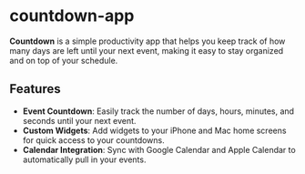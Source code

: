 # countdown-app

**Countdown** is a simple productivity app that helps you keep track of how many days are left until your next event, making it easy to stay organized and on top of your schedule.

## Features

- **Event Countdown**: Easily track the number of days, hours, minutes, and seconds until your next event.
- **Custom Widgets**: Add widgets to your iPhone and Mac home screens for quick access to your countdowns.
- **Calendar Integration**: Sync with Google Calendar and Apple Calendar to automatically pull in your events.
